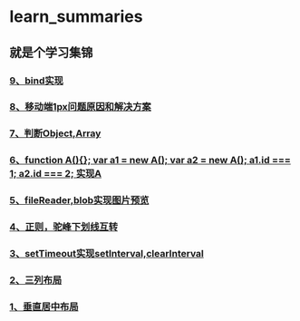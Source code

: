 # learn_summaries

## 就是个学习集锦
### [9、bind实现](https://github.com/zhangyanan0525/learn_summaries/issues/9)
### [8、移动端1px问题原因和解决方案](https://github.com/zhangyanan0525/learn_summaries/issues/8)
### [7、判断Object,Array](https://github.com/zhangyanan0525/learn_summaries/issues/7)
### [6、function A(){}; var a1 = new A(); var a2 = new A(); a1.id === 1; a2.id === 2; 实现A](https://github.com/zhangyanan0525/learn_summaries/issues/6)
### [5、fileReader,blob实现图片预览](https://github.com/zhangyanan0525/learn_summaries/issues/5)
### [4、正则，驼峰下划线互转](https://github.com/zhangyanan0525/learn_summaries/issues/4)
### [3、setTimeout实现setInterval,clearInterval](https://github.com/zhangyanan0525/learn_summaries/issues/3)
### [2、三列布局](https://github.com/zhangyanan0525/learn_summaries/issues/2)
### [1、垂直居中布局](https://github.com/zhangyanan0525/learn_summaries/issues/1)
